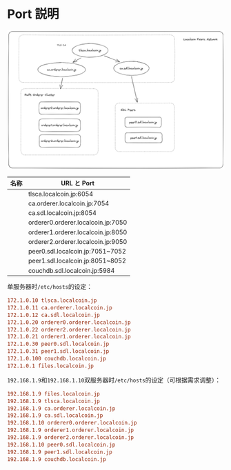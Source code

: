 # Port 説明

![network](./ca-servers.telesoho.png)

| 名称 | URL と Port                        |
| ---- | ---------------------------------- |
|      | tlsca.localcoin.jp:6054            |
|      | ca.orderer.localcoin.jp:7054       |
|      | ca.sdl.localcoin.jp:8054           |
|      | orderer0.orderer.localcoin.jp:7050 |
|      | orderer1.orderer.localcoin.jp:8050 |
|      | orderer2.orderer.localcoin.jp:9050 |
|      | peer0.sdl.localcoin.jp:7051~7052   |
|      | peer1.sdl.localcoin.jp:8051~8052   |
|      | couchdb.sdl.localcoin.jp:5984      |

单服务器时`/etc/hosts`的设定：

```ini
172.1.0.10 tlsca.localcoin.jp
172.1.0.11 ca.orderer.localcoin.jp
172.1.0.12 ca.sdl.localcoin.jp
172.1.0.20 orderer0.orderer.localcoin.jp
172.1.0.22 orderer2.orderer.localcoin.jp
172.1.0.21 orderer1.orderer.localcoin.jp
172.1.0.30 peer0.sdl.localcoin.jp
172.1.0.31 peer1.sdl.localcoin.jp
172.1.0.100 couchdb.localcoin.jp
172.1.0.1 files.localcoin.jp
```

`192.168.1.9`和`192.168.1.10`双服务器时`/etc/hosts`的设定（可根据需求调整）：

```ini
192.168.1.9 files.localcoin.jp
192.168.1.9 tlsca.localcoin.jp
192.168.1.9 ca.orderer.localcoin.jp
192.168.1.9 ca.sdl.localcoin.jp
192.168.1.10 orderer0.orderer.localcoin.jp
192.168.1.9 orderer1.orderer.localcoin.jp
192.168.1.9 orderer2.orderer.localcoin.jp
192.168.1.10 peer0.sdl.localcoin.jp
192.168.1.9 peer1.sdl.localcoin.jp
192.168.1.9 couchdb.localcoin.jp
```
